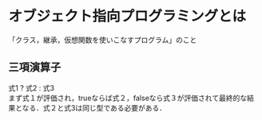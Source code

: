 # オブジェクト指向プログラミングとは
「クラス，継承，仮想関数を使いこなすプログラム」のこと

## 三項演算子
式1 ? 式2 : 式3  
まず式１が評価され，trueならば式２，falseなら式３が評価されて最終的な結果となる．式２と式3は同じ型である必要がある．

